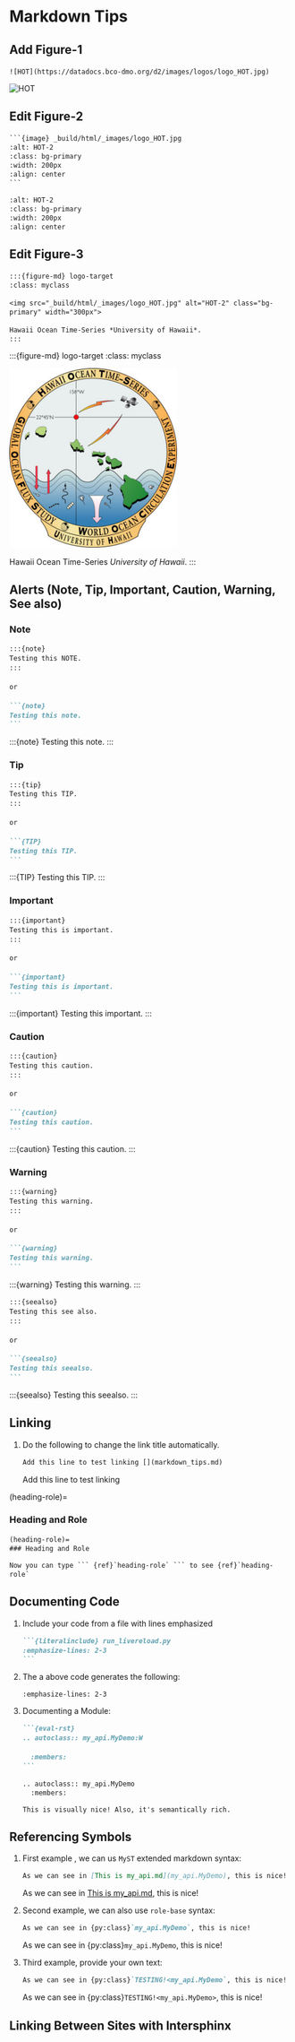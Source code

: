 # Markdown Tips

## Add Figure-1

`![HOT](https://datadocs.bco-dmo.org/d2/images/logos/logo_HOT.jpg)`

![HOT](https://datadocs.bco-dmo.org/d2/images/logos/logo_HOT.jpg)

## Edit Figure-2
    
````
```{image} _build/html/_images/logo_HOT.jpg
:alt: HOT-2
:class: bg-primary
:width: 200px
:align: center
```
````

```{image} _build/html/_images/logo_HOT.jpg
:alt: HOT-2
:class: bg-primary
:width: 200px
:align: center
```

## Edit Figure-3

```
:::{figure-md} logo-target
:class: myclass

<img src="_build/html/_images/logo_HOT.jpg" alt="HOT-2" class="bg-primary" width="300px">

Hawaii Ocean Time-Series *University of Hawaii*.
:::
```


:::{figure-md} logo-target
:class: myclass

<img src="_build/html/_images/logo_HOT.jpg" alt="HOT-2" class="bg-primary" width="300px">

Hawaii Ocean Time-Series *University of Hawaii*.
:::


## Alerts (Note, Tip, Important, Caution, Warning, See also)

### Note
        
````markdown
:::{note}
Testing this NOTE.
:::

or 

```{note}
Testing this note.
```
````

:::{note}
Testing this note.
:::

### Tip

````markdown
:::{tip}
Testing this TIP.
:::

or 

```{TIP}
Testing this TIP.
```
````

:::{TIP}
Testing this TIP.
:::
    
### Important 

````markdown
:::{important}
Testing this is important.
:::

or 

```{important}
Testing this is important.
```
````

:::{important}
Testing this important.
:::

### Caution 

````markdown
:::{caution}
Testing this caution.
:::

or 

```{caution}
Testing this caution.
```
````

:::{caution}
Testing this caution.
:::

### Warning 

````markdown
:::{warning}
Testing this warning.
:::

or 

```{warning}
Testing this warning.
```
````

:::{warning}
Testing this warning.
:::


        
````markdown
:::{seealso}
Testing this see also.
:::

or 

```{seealso}
Testing this seealso.
```
````

:::{seealso}
Testing this seealso.
::: 
    
## Linking

1.  Do the following to change the link title automatically. 

    ```markdown
    Add this line to test linking [](markdown_tips.md)
    ``` 
    Add this line to test linking [](markdown_tips.md)

    
(heading-role)=
### Heading and Role 
    
```
(heading-role)=
### Heading and Role
```

```{note}
Now you can type ``` {ref}`heading-role` ``` to see {ref}`heading-role`
```

## Documenting Code 

1. Include your code from a file with lines emphasized

    ````markdown 
    ```{literalinclude} run_livereload.py
    :emphasize-lines: 2-3
    ``` 
     ````
2. The a above code generates the following:

    ```{literalinclude} run_livereload.py
    :emphasize-lines: 2-3
    ```
  
3. Documenting a Module: 
     
    ````markdown
    ```{eval-rst}
    .. autoclass:: my_api.MyDemo:W
  
      :members:
    ```
    ````
    
    ```{eval-rst}
    .. autoclass:: my_api.MyDemo
      :members:
    ```
    
    ```{note}
    This is visually nice! Also, it's semantically rich.
    ```

## Referencing Symbols
 
1. First example , we can us `MyST` extended markdown syntax:

    ```markdown
    As we can see in [This is my_api.md](my_api.MyDemo), this is nice!
    ```
    As we can see in [This is my_api.md](my_api.MyDemo), this is nice!

2. Second example, we can also use `role-base` syntax:

    ```markdown
    As we can see in {py:class}`my_api.MyDemo`, this is nice!
    ```
    As we can see in {py:class}`my_api.MyDemo`, this is nice!
    
3. Third example, provide your own text:

    ```markdown 
    As we can see in {py:class}`TESTING!<my_api.MyDemo`, this is nice!
    ```
    As we can see in {py:class}`TESTING!<my_api.MyDemo>`, this is nice!

## Linking Between Sites with Intersphinx